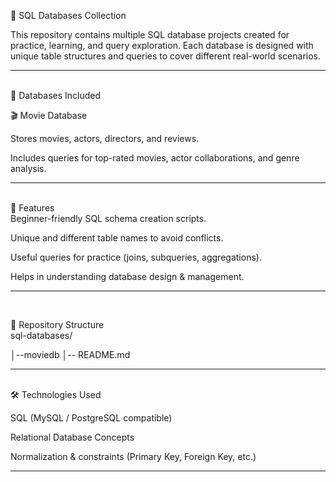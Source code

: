 📂 SQL Databases Collection

This repository contains multiple SQL database projects created for practice, learning, and query exploration. Each database is designed with unique table structures and queries to cover different real-world scenarios.
<hr>
<br>
📑 Databases Included
<br>

🎬 Movie Database

Stores movies, actors, directors, and reviews.

Includes queries for top-rated movies, actor collaborations, and genre analysis.
<hr>
<br>
🚀 Features
<br>
Beginner-friendly SQL schema creation scripts.

Unique and different table names to avoid conflicts.

Useful queries for practice (joins, subqueries, aggregations).

Helps in understanding database design & management.
<hr>
<br>

📂 Repository Structure
<br>
sql-databases/

│--moviedb
│-- README.md
<hr>
<br>
🛠️ Technologies Used

SQL (MySQL / PostgreSQL compatible)

Relational Database Concepts

Normalization & constraints (Primary Key, Foreign Key, etc.)
<hr>
